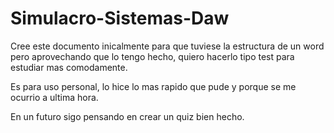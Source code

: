 # Simulacro-Sistemas-Daw
Cree este documento inicalmente para que tuviese la estructura de un word pero aprovechando que lo tengo hecho, quiero hacerlo tipo test para estudiar mas comodamente.

Es para uso personal, lo hice lo mas rapido que pude y porque se me ocurrio a ultima hora.

En un futuro sigo pensando en crear un quiz bien hecho.
